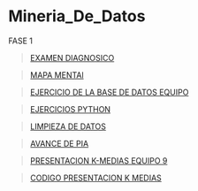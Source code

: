 # Mineria_De_Datos
FASE 1 
 >[EXAMEN DIAGNOSICO](https://github.com/SaulTO7/Mineria_De_Datos/blob/main/Examen%20diagnostico%20SAUL%20TORRES.pdf)
 
 >[MAPA MENTAl](https://github.com/SaulTO7/Mineria_De_Datos/blob/main/MMAPA_MENTAL_SAUL_TORRES.pdf)
 
 >[EJERCICIO DE LA BASE DE DATOS EQUIPO](https://github.com/Ale-MR-22/FCFM-MINERIA-DE-DATOS-AMR/blob/main/Equipo_9-EjercicioBaseDeDatos.pdf)
 
 >[EJERCICIOS PYTHON](https://github.com/SaulTO7/Mineria_De_Datos/blob/main/EJERCICIOS_DE_PYTHON_SAUL_TORRES.ipynb)
 
 >[LIMPIEZA DE DATOS](https://github.com/Ale-MR-22/FCFM-MINERIA-DE-DATOS-AMR/blob/main/Ej_Limpieza_Equipo_9.ipynb)
 
 >[AVANCE DE PIA](https://github.com/Ale-MR-22/FCFM-MINERIA-DE-DATOS-AMR/blob/main/Avance1_PIA_Equipo_9.ipynb)

 >[PRESENTACION K-MEDIAS EQUIPO 9](https://github.com/Ale-MR-22/FCFM-MINERIA-DE-DATOS-AMR/blob/main/Presentacion_K-medias_Equipo9%20(1).pdf)

 >[CODIGO PRESENTACION K MEDIAS](https://github.com/Ale-MR-22/FCFM-MINERIA-DE-DATOS-AMR/blob/main/Ejemplo_K-medias_Equipo9.R)
